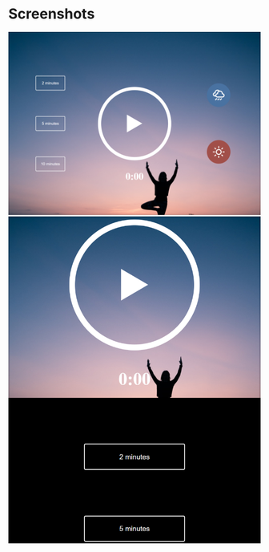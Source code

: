 # Screenshots
<img src="screenshots/meditationappscreenshot.png">
<img src="screenshots/meditationresponsivescreenshot.png">
